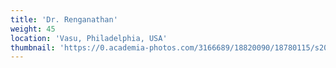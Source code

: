 ```yaml
---
title: 'Dr. Renganathan'
weight: 45
location: 'Vasu, Philadelphia, USA'
thumbnail: 'https://0.academia-photos.com/3166689/18820090/18780115/s200_k.kalyanasundaram.jpg'
---
```

